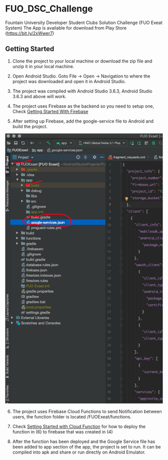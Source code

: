 # FUO_DSC_Challenge

Fountain University Developer Student Clubs Solution Challenge (FUO Exeat System)
The App is available for download from Play Store (https://bit.ly/2xWwer7)

## Getting Started

1. Clone the project to your local machine or download the zip file and unzip it in your local machine.

2. Open Android Studio. Goto File -> Open -> Navigation to where the project was downloaded and open it in Android Studio.

3. The project was compiled with Android Studio 3.6.3, Android Studio 3.6.3 and above will work.

4. The project uses Firebase as the backend so you need to setup one, Check [Getting Started With Firebase](https://firebase.google.com/docs/android/setup)

5. After setting up Firebase, add the google-service file to Android and build the project.

![Google Service file from Firebase](https://github.com/sodiqOladeni/FUO_DSC_Challenge/blob/dsc_challenge_master/fuo_dsc_screenshots/insert_google_service.png)

6. The project uses Firebase Cloud Functions to send Notification between users, the function folder is located /FUOExeat/functions.

7. Check [Setting Started with Cloud Function](https://firebase.google.com/docs/functions/get-started) for how to deploy the function in (6) to firebase that was created in (4)

8. After the function has been deployed and the Google Service file has been added to app section of the app, the project is set to run. It can be compiled into apk and share or run directly on Android Emulator.



